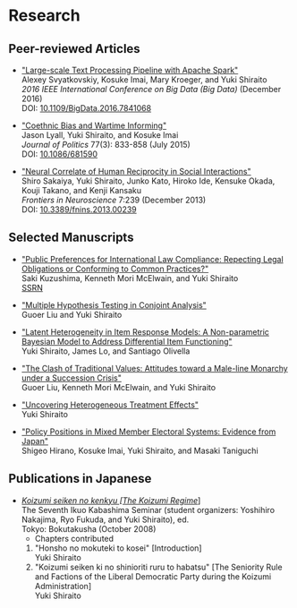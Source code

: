 # Research

## Peer-reviewed Articles

- ["Large-scale Text Processing Pipeline with Apache Spark"](https://doi.org/10.1109/BigData.2016.7841068)  
  Alexey Svyatkovskiy, Kosuke Imai, Mary Kroeger, and Yuki Shiraito  
  _2016 IEEE International Conference on Big Data (Big Data)_ (December 2016)  
  DOI: [10.1109/BigData.2016.7841068](https://doi.org/10.1109/BigData.2016.7841068)

- ["Coethnic Bias and Wartime Informing"](https://doi.org/10.1086/681590)  
  Jason Lyall, Yuki Shiraito, and Kosuke Imai  
  _Journal of Politics_ 77(3): 833-858 (July 2015)  
  DOI: [10.1086/681590](https://doi.org/10.1086/681590)
  
- ["Neural Correlate of Human Reciprocity in Social Interactions"](https://doi.org/10.3389/fnins.2013.00239)  
  Shiro Sakaiya, Yuki Shiraito, Junko Kato, Hiroko Ide, Kensuke Okada, Kouji Takano, and Kenji Kansaku  
  _Frontiers in Neuroscience_ 7:239 (December 2013)  
  DOI: [10.3389/fnins.2013.00239](https://doi.org/10.3389/fnins.2013.00239)  

## Selected Manuscripts

- ["Public Preferences for International Law Compliance: Repecting Legal Obligations or Conforming to Common Practices?"](./files/intl_survey.pdf)  
  Saki Kuzushima, Kenneth Mori McElwain, and Yuki Shiraito  
  [SSRN](https://papers.ssrn.com/sol3/papers.cfm?abstract_id=3800474)

- ["Multiple Hypothesis Testing in Conjoint Analysis"](./files/multitestcjoint.pdf)  
  Guoer Liu and Yuki Shiraito

- ["Latent Heterogeneity in Item Response Models: A Non-parametric Bayesian Model to Address Differential Item Functioning"](./files/dpirt.pdf)  
  Yuki Shiraito, James Lo, and Santiago Olivella

- ["The Clash of Traditional Values: Attitudes toward a Male-line Monarchy under a Succession Crisis"](./files/clash.pdf)  
  Guoer Liu, Kenneth Mori McElwain, and Yuki Shiraito

- ["Uncovering Heterogeneous Treatment Effects"](./files/jmp.pdf)  
  Yuki Shiraito
  
- ["Policy Positions in Mixed Member Electoral Systems: Evidence from Japan"](https://imai.fas.harvard.edu/research/japan.html)  
  Shigeo Hirano, Kosuke Imai, Yuki Shiraito, and Masaki Taniguchi

## Publications in Japanese

- [_Koizumi seiken no kenkyu \[The Koizumi Regime_\]](http://www.bokutakusha.com/books/2008/7.html)  
  The Seventh Ikuo Kabashima Seminar (student organizers: Yoshihiro Nakajima, Ryo Fukuda, and Yuki Shiraito), ed.  
  Tokyo: Bokutakusha (October 2008)  
  - Chapters contributed  
  1. "Honsho no mokuteki to kosei" \[Introduction\]  
     Yuki Shiraito
  2. "Koizumi seiken ki no shinioriti ruru to habatsu" \[The Seniority Rule and Factions of the Liberal Democratic Party during the Koizumi Administration\]  
     Yuki Shiraito
  
  
  
<!--
You can use the [editor on GitHub](https://github.com/shiraito/shiraito.github.io/edit/master/index.md) to maintain and preview the content for your website in Markdown files.

Whenever you commit to this repository, GitHub Pages will run [Jekyll](https://jekyllrb.com/) to rebuild the pages in your site, from the content in your Markdown files.

### Markdown

Markdown is a lightweight and easy-to-use syntax for styling your writing. It includes conventions for

```markdown
Syntax highlighted code block

# Header 1
## Header 2
### Header 3

- Bulleted
- List

1. Numbered
2. List

**Bold** and _Italic_ and `Code` text

[Link](url) and ![Image](src)
```

For more details see [GitHub Flavored Markdown](https://guides.github.com/features/mastering-markdown/).

### Jekyll Themes

Your Pages site will use the layout and styles from the Jekyll theme you have selected in your [repository settings](https://github.com/shiraito/shiraito.github.io/settings). The name of this theme is saved in the Jekyll `_config.yml` configuration file.

### Support or Contact

Having trouble with Pages? Check out our [documentation](https://help.github.com/categories/github-pages-basics/) or [contact support](https://github.com/contact) and we’ll help you sort it out.
-->
